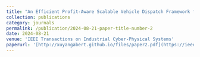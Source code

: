 ```yaml
---
title: "An Efficient Profit-Aware Scalable Vehicle Dispatch Framework for On-Demand Ridesharing"
collection: publications
category: journals
permalink: /publication/2024-08-21-paper-title-number-2
date: 2024-08-21
venue: 'IEEE Transactions on Industrial Cyber-Physical Systems'
paperurl: '[http://xuyangabert.github.io/files/paper2.pdf](https://ieeexplore.ieee.org/abstract/document/10643314)'
---
```

